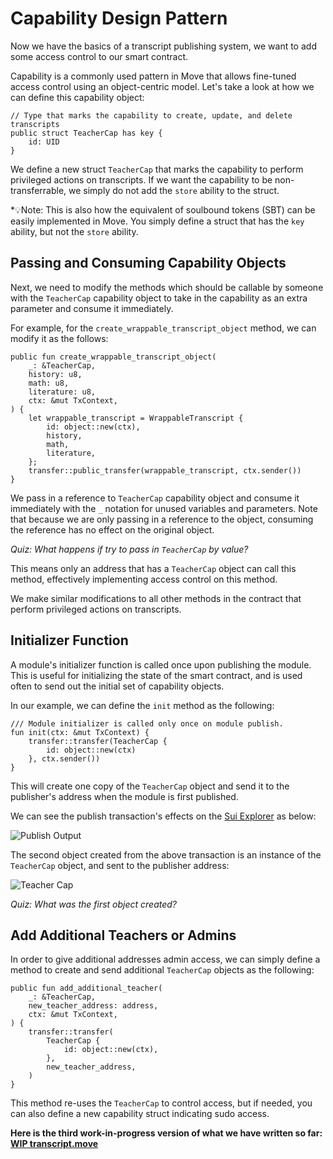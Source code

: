 # Capability Design Pattern

Now we have the basics of a transcript publishing system, we want to add some access control to our smart contract.

Capability is a commonly used pattern in Move that allows fine-tuned access control using an object-centric model. Let's take a look at how we can define this capability object:

```move
// Type that marks the capability to create, update, and delete transcripts
public struct TeacherCap has key {
    id: UID
}
```

We define a new struct `TeacherCap` that marks the capability to perform privileged actions on transcripts. If we want the capability to be non-transferrable, we simply do not add the `store` ability to the struct.

\*💡Note: This is also how the equivalent of soulbound tokens (SBT) can be easily implemented in Move. You simply define a struct that has the `key` ability, but not the `store` ability.

## Passing and Consuming Capability Objects

Next, we need to modify the methods which should be callable by someone with the `TeacherCap` capability object to take in the capability as an extra parameter and consume it immediately.

For example, for the `create_wrappable_transcript_object` method, we can modify it as the follows:

```move
public fun create_wrappable_transcript_object(
    _: &TeacherCap,
    history: u8,
    math: u8,
    literature: u8,
    ctx: &mut TxContext,
) {
    let wrappable_transcript = WrappableTranscript {
        id: object::new(ctx),
        history,
        math,
        literature,
    };
    transfer::public_transfer(wrappable_transcript, ctx.sender())
}
```

We pass in a reference to `TeacherCap` capability object and consume it immediately with the `_` notation for unused variables and parameters. Note that because we are only passing in a reference to the object, consuming the reference has no effect on the original object.

_Quiz: What happens if try to pass in `TeacherCap` by value?_

This means only an address that has a `TeacherCap` object can call this method, effectively implementing access control on this method.

We make similar modifications to all other methods in the contract that perform privileged actions on transcripts.

## Initializer Function

A module's initializer function is called once upon publishing the module. This is useful for initializing the state of the smart contract, and is used often to send out the initial set of capability objects.

In our example, we can define the `init` method as the following:

```move
/// Module initializer is called only once on module publish.
fun init(ctx: &mut TxContext) {
    transfer::transfer(TeacherCap {
        id: object::new(ctx)
    }, ctx.sender())
}
```

This will create one copy of the `TeacherCap` object and send it to the publisher's address when the module is first published.

We can see the publish transaction's effects on the [Sui Explorer](../../unit-one/lessons/6_hello_world.md#viewing-the-object-with-sui-explorer) as below:

![Publish Output](../images/publish.png)

The second object created from the above transaction is an instance of the `TeacherCap` object, and sent to the publisher address:

![Teacher Cap](../images/teachercap.png)

_Quiz: What was the first object created?_

## Add Additional Teachers or Admins

In order to give additional addresses admin access, we can simply define a method to create and send additional `TeacherCap` objects as the following:

```move
public fun add_additional_teacher(
    _: &TeacherCap,
    new_teacher_address: address,
    ctx: &mut TxContext,
) {
    transfer::transfer(
        TeacherCap {
            id: object::new(ctx),
        },
        new_teacher_address,
    )
}
```

This method re-uses the `TeacherCap` to control access, but if needed, you can also define a new capability struct indicating sudo access.

**Here is the third work-in-progress version of what we have written so far: [WIP transcript.move](../example_projects/transcript/sources/transcript_3.move_wip)**

